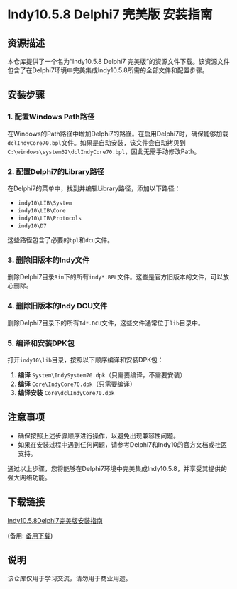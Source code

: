 # Indy10.5.8 Delphi7 完美版 安装指南

## 资源描述

本仓库提供了一个名为“Indy10.5.8 Delphi7 完美版”的资源文件下载。该资源文件包含了在Delphi7环境中完美集成Indy10.5.8所需的全部文件和配置步骤。

## 安装步骤

### 1. 配置Windows Path路径

在Windows的Path路径中增加Delphi7的路径。在启用Delphi7时，确保能够加载`dclIndyCore70.bpl`文件。如果是自动安装，该文件会自动拷贝到`C:\windows\system32\dclIndyCore70.bpl`，因此无需手动修改Path。

### 2. 配置Delphi7的Library路径

在Delphi7的菜单中，找到并编辑Library路径，添加以下路径：
- `indy10\LIB\System`
- `indy10\LIB\Core`
- `indy10\LIB\Protocols`
- `indy10\D7`

这些路径包含了必要的`bpl`和`dcu`文件。

### 3. 删除旧版本的Indy文件

删除Delphi7目录`Bin`下的所有`indy*.BPL`文件。这些是官方旧版本的文件，可以放心删除。

### 4. 删除旧版本的Indy DCU文件

删除Delphi7目录下的所有`Id*.DCU`文件，这些文件通常位于`lib`目录中。

### 5. 编译和安装DPK包

打开`indy10\lib`目录，按照以下顺序编译和安装DPK包：

1. **编译** `System\IndySystem70.dpk`（只需要编译，不需要安装）
2. **编译** `Core\IndyCore70.dpk`（只需要编译）
3. **编译安装** `Core\dclIndyCore70.dpk`

## 注意事项

- 确保按照上述步骤顺序进行操作，以避免出现兼容性问题。
- 如果在安装过程中遇到任何问题，请参考Delphi7和Indy10的官方文档或社区支持。

通过以上步骤，您将能够在Delphi7环境中完美集成Indy10.5.8，并享受其提供的强大网络功能。

## 下载链接
[Indy10.5.8Delphi7完美版安装指南](https://pan.quark.cn/s/2768e9853e51) 

(备用: [备用下载](https://pan.baidu.com/s/1UktBzV7114fOUdbZswDkMg?pwd=1234))

## 说明

该仓库仅用于学习交流，请勿用于商业用途。
